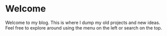 # Welcome

Welcome to my blog. This is where I dump my old projects and new ideas. Feel free to explore around using the menu on the left or search on the top.
